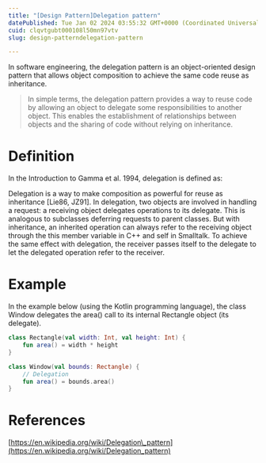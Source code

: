 ```yaml
---
title: "[Design Pattern]Delegation pattern"
datePublished: Tue Jan 02 2024 03:55:32 GMT+0000 (Coordinated Universal Time)
cuid: clqvtgubt000108l50mn97vtv
slug: design-patterndelegation-pattern

---
```


In software engineering, the delegation pattern is an object-oriented design pattern that allows object composition to achieve the same code reuse as inheritance.

> In simple terms, the delegation pattern provides a way to reuse code by allowing an object to delegate some responsibilities to another object. This enables the establishment of relationships between objects and the sharing of code without relying on inheritance.

# Definition

In the Introduction to Gamma et al. 1994, delegation is defined as:

Delegation is a way to make composition as powerful for reuse as inheritance \[Lie86, JZ91\]. In delegation, two objects are involved in handling a request: a receiving object delegates operations to its delegate. This is analogous to subclasses deferring requests to parent classes. But with inheritance, an inherited operation can always refer to the receiving object through the this member variable in C++ and self in Smalltalk. To achieve the same effect with delegation, the receiver passes itself to the delegate to let the delegated operation refer to the receiver.

# Example

In the example below (using the Kotlin programming language), the class Window delegates the area() call to its internal Rectangle object (its delegate).

```kotlin
class Rectangle(val width: Int, val height: Int) {
    fun area() = width * height
}

class Window(val bounds: Rectangle) {
    // Delegation
    fun area() = bounds.area()
}
```

# References

[https://en.wikipedia.org/wiki/Delegation\_pattern](https://en.wikipedia.org/wiki/Delegation_pattern)
